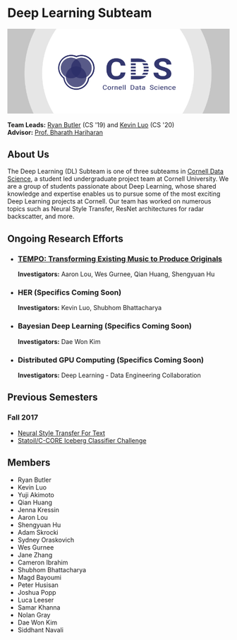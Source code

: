 # Deep Learning Subteam

[![Cornell Data Science Logo](images/CDS-banner.png)](cornelldata.science)


**Team Leads:** [Ryan Butler](https://github.com/TheButlah) (CS '19) and [Kevin Luo](https://github.com/KevLuo) (CS '20)  
**Advisor:** [Prof. Bharath Hariharan](http://home.bharathh.info)

## About Us
The Deep Learning (DL) Subteam is one of three subteams in [Cornell Data Science](cornelldata.science), a student led undergraduate project team at Cornell University. We are a group of students passionate about Deep Learning, whose shared knowledge and expertise enables us to pursue some of the most exciting Deep Learning projects at Cornell. Our team has worked on numerous topics such as Neural Style Transfer, ResNet architectures for radar backscatter, and more.

## Ongoing Research Efforts

* ### [**TEMPO: Transforming Existing Music to Produce Originals**](https://github.com/CornellDataScience/TEMPO)

  **Investigators:** Aaron Lou, Wes Gurnee, Qian Huang, Shengyuan Hu   
  
  
* ### HER (Specifics Coming Soon)  

  **Investigators:** Kevin Luo, Shubhom Bhattacharya 


* ### Bayesian Deep Learning (Specifics Coming Soon) 

  **Investigators:** Dae Won Kim
  
  
* ### Distributed GPU Computing (Specifics Coming Soon)

  **Investigators:** Deep Learning - Data Engineering Collaboration  
 

## Previous Semesters
### Fall 2017
* [Neural Style Transfer For Text](https://github.com/CornellDataScience/NLP_Research-FA17/tree/master/dl_style_transfer)
* [Statoil/C-CORE Iceberg Classifier Challenge](https://github.com/CornellDataScience/Kaggle-FA17/tree/master/iceberg)


## Members
* Ryan Butler
* Kevin Luo
* Yuji Akimoto
* Qian Huang
* Jenna Kressin
* Aaron Lou
* Shengyuan Hu
* Adam Skrocki
* Sydney Oraskovich
* Wes Gurnee
* Jane Zhang
* Cameron Ibrahim
* Shubhom Bhattacharya
* Magd Bayoumi
* Peter Husisan
* Joshua Popp
* Luca Leeser
* Samar Khanna
* Nolan Gray
* Dae Won Kim
* Siddhant Navali
